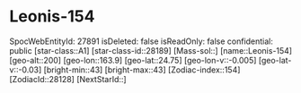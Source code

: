 ﻿---
location: [24.75,163.9,200]
type: Station
tags:
- astro/Star

---

# Leonis-154

SpocWebEntityId: 27891
isDeleted: false
isReadOnly: false
confidential: public
[star-class::A1]
[star-class-id::28189]
[Mass-sol::]
[name::Leonis-154]
[geo-alt::200]
[geo-lon::163.9]
[geo-lat::24.75]
[geo-lon-v::-0.005]
[geo-lat-v::-0.03]
[bright-min::43]
[bright-max::43]
[Zodiac-index::154]
[ZodiacId::28128]
[NextStarId::]

